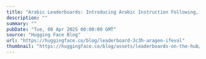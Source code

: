 ```yaml
---
title: "Arabic Leaderboards: Introducing Arabic Instruction Following, Updating AraGen, and More"
description: ""
summary: ""
pubDate: "Tue, 08 Apr 2025 00:00:00 GMT"
source: "Hugging Face Blog"
url: "https://huggingface.co/blog/leaderboard-3c3h-aragen-ifeval"
thumbnail: "https://huggingface.co/blog/assets/leaderboards-on-the-hub/thumbnail_3c3h_aragen.png"
---
```


